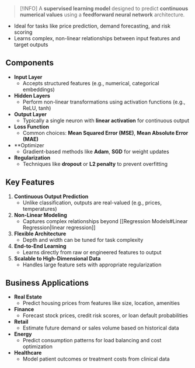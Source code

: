 
> [!INFO]
> A **supervised learning model** designed to predict **continuous numerical values** using a **feedforward neural network** architecture.

- Ideal for tasks like price prediction, demand forecasting, and risk scoring
- Learns complex, non-linear relationships between input features and target outputs
## Components

- **Input Layer**
	- Accepts structured features (e.g., numerical, categorical embeddings)
- **Hidden Layers**
	- Perform non-linear transformations using activation functions (e.g., ReLU, tanh)
- **Output Layer**
	- Typically a single neuron with **linear activation** for continuous output
- **Loss Function**
	- Common choices: **Mean Squared Error (MSE)**, **Mean Absolute Error (MAE)**
- **Optimizer
	- Gradient-based methods like **Adam**, **SGD** for weight updates
- **Regularization**
	- Techniques like **dropout** or **L2 penalty** to prevent overfitting
## Key Features

1. **Continuous Output Prediction**
	- Unlike classification, outputs are real-valued (e.g., prices, temperatures)
2. **Non-Linear Modeling**
	- Captures complex relationships beyond [[Regression Models#Linear Regression|linear regression]]
3. **Flexible Architecture**
	- Depth and width can be tuned for task complexity
4. **End-to-End Learning**
	- Learns directly from raw or engineered features to output
5. **Scalable to High-Dimensional Data**
	- Handles large feature sets with appropriate regularization
## Business Applications

- **Real Estate**
	- Predict housing prices from features like size, location, amenities
- **Finance**
	- Forecast stock prices, credit risk scores, or loan default probabilities
- **Retail**
	- Estimate future demand or sales volume based on historical data
- **Energy**
	- Predict consumption patterns for load balancing and cost optimization
- **Healthcare**
	- Model patient outcomes or treatment costs from clinical data